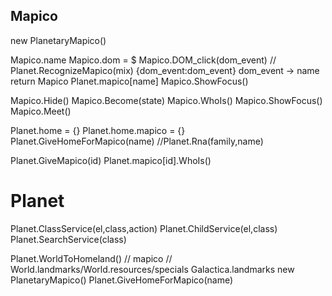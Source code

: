 ## Mapico

new PlanetaryMapico()

Mapico.name
Mapico.dom = $
Mapico.DOM_click(dom_event)
    //
    Planet.RecognizeMapico(mix)
        {dom_event:dom_event}
        dom_event → name
        return Mapico Planet.mapico[name]
    Mapico.ShowFocus()
    

Mapico.Hide()
Mapico.Become(state)
Mapico.WhoIs()
Mapico.ShowFocus()
Mapico.Meet()

Planet.home = {}
Planet.home.mapico = {}
Planet.GiveHomeForMapico(name)
//Planet.Rna(family,name)


Planet.GiveMapico(id)
    Planet.mapico[id].WhoIs()





# Planet

Planet.ClassService(el,class,action)
Planet.ChildService(el,class)
Planet.SearchService(class)

Planet.WorldToHomeland()
    // mapico
        // World.landmarks/World.resources/specials
            Galactica.landmarks
            new PlanetaryMapico()
            Planet.GiveHomeForMapico(name)

